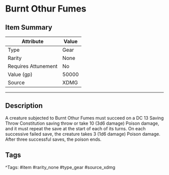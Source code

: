 # Burnt Othur Fumes

## Item Summary

| Attribute            | Value                        |
|----------------------|------------------------------|
| Type                 | Gear |
| Rarity               | None             |
| Requires Attunement  | No                |
| Value (gp)           | 50000    |
| Source               | XDMG |

---

## Description

A creature subjected to Burnt Othur Fumes must succeed on a DC 13 Saving Throw Constitution saving throw or take 10 (3d6 damage) Poison damage, and it must repeat the save at the start of each of its turns. On each successive failed save, the creature takes 3 (1d6 damage) Poison damage. After three successful saves, the poison ends.

## Tags

^Tags: #item #rarity_none #type_gear #source_xdmg